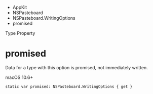 

- AppKit
- NSPasteboard
- NSPasteboard.WritingOptions
-  promised 

Type Property

# promised

Data for a type with this option is promised, not immediately written.

macOS 10.6+

``` source
static var promised: NSPasteboard.WritingOptions { get }
```

